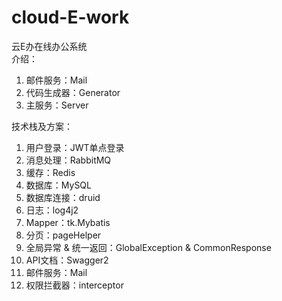 # cloud-E-work
云E办在线办公系统  
介绍：    
  1. 邮件服务：Mail  
  2. 代码生成器：Generator  
  3. 主服务：Server  
  
技术栈及方案：  
  1. 用户登录：JWT单点登录  
  2. 消息处理：RabbitMQ  
  3. 缓存：Redis  
  4. 数据库：MySQL  
  5. 数据库连接：druid  
  6. 日志：log4j2  
  7. Mapper：tk.Mybatis  
  8. 分页：pageHelper  
  9. 全局异常 & 统一返回：GlobalException & CommonResponse  
  10. API文档：Swagger2  
  11. 邮件服务：Mail  
  12. 权限拦截器：interceptor  
  
